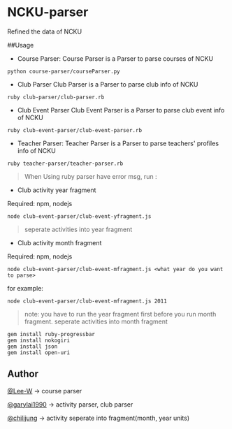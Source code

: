 # NCKU-parser

Refined the data of NCKU

##Usage

- Course Parser:
Course Parser is a Parser to parse courses of NCKU

```
python course-parser/courseParser.py
```

- Club Parser
Club Parser is a Parser to parse club info of NCKU

```
ruby club-parser/club-parser.rb
```

- Club Event Parser
Club Event Parser is a Parser to parse club event info of NCKU

```
ruby club-event-parser/club-event-parser.rb
```

- Teacher Parser:
Teacher Parser is a Parser to parse teachers' profiles info of NCKU

```
ruby teacher-parser/teacher-parser.rb
```

> When Using ruby parser have error msg, run :


- Club activity year fragment

Required: npm, nodejs

```
node club-event-parser/club-event-yfragment.js
```

> seperate activities into year fragment

- Club activity month fragment

Required: npm, nodejs

```
node club-event-parser/club-event-mfragment.js <what year do you want to parse>
```

for example:

```
node club-event-parser/club-event-mfragment.js 2011
```
> note: you have to run the year fragment first before you run month fragment.
> seperate activities into month fragment



```
gem install ruby-progressbar
gem install nokogiri
gem install json
gem install open-uri
```

Author
---

[@Lee-W](https://github.com/lee-w) -> course parser

[@garylai1990](https://github.com/garylai1990) -> activity parser, club parser

[@chilijung](https:?/github.com/chilijung) -> activity seperate into fragment(month, year units)
